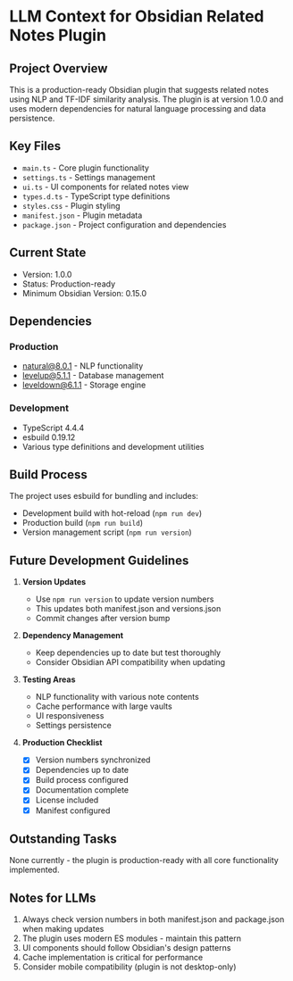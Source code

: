 # LLM Context for Obsidian Related Notes Plugin

## Project Overview
This is a production-ready Obsidian plugin that suggests related notes using NLP and TF-IDF similarity analysis. The plugin is at version 1.0.0 and uses modern dependencies for natural language processing and data persistence.

## Key Files
- `main.ts` - Core plugin functionality
- `settings.ts` - Settings management
- `ui.ts` - UI components for related notes view
- `types.d.ts` - TypeScript type definitions
- `styles.css` - Plugin styling
- `manifest.json` - Plugin metadata
- `package.json` - Project configuration and dependencies

## Current State
- Version: 1.0.0
- Status: Production-ready
- Minimum Obsidian Version: 0.15.0

## Dependencies
### Production
- natural@8.0.1 - NLP functionality
- levelup@5.1.1 - Database management
- leveldown@6.1.1 - Storage engine

### Development
- TypeScript 4.4.4
- esbuild 0.19.12
- Various type definitions and development utilities

## Build Process
The project uses esbuild for bundling and includes:
- Development build with hot-reload (`npm run dev`)
- Production build (`npm run build`)
- Version management script (`npm run version`)

## Future Development Guidelines
1. **Version Updates**
   - Use `npm run version` to update version numbers
   - This updates both manifest.json and versions.json
   - Commit changes after version bump

2. **Dependency Management**
   - Keep dependencies up to date but test thoroughly
   - Consider Obsidian API compatibility when updating

3. **Testing Areas**
   - NLP functionality with various note contents
   - Cache performance with large vaults
   - UI responsiveness
   - Settings persistence

4. **Production Checklist**
   - [x] Version numbers synchronized
   - [x] Dependencies up to date
   - [x] Build process configured
   - [x] Documentation complete
   - [x] License included
   - [x] Manifest configured

## Outstanding Tasks
None currently - the plugin is production-ready with all core functionality implemented.

## Notes for LLMs
1. Always check version numbers in both manifest.json and package.json when making updates
2. The plugin uses modern ES modules - maintain this pattern
3. UI components should follow Obsidian's design patterns
4. Cache implementation is critical for performance
5. Consider mobile compatibility (plugin is not desktop-only)
